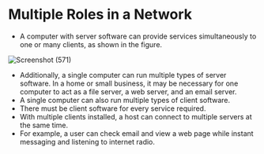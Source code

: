 # Multiple Roles in a Network

- A computer with server software can provide services simultaneously to one or many clients, as shown in the figure.

![Screenshot (571)](https://user-images.githubusercontent.com/63872951/166298144-4a20e336-c85f-4209-9605-f2faebd264fd.png)

- Additionally, a single computer can run multiple types of server software. In a home or small business, it may be necessary for one computer to act as a file server, a web server, and an email server.
- A single computer can also run multiple types of client software. 
- There must be client software for every service required. 
- With multiple clients installed, a host can connect to multiple servers at the same time. 
- For example, a user can check email and view a web page while instant messaging and listening to internet radio.
